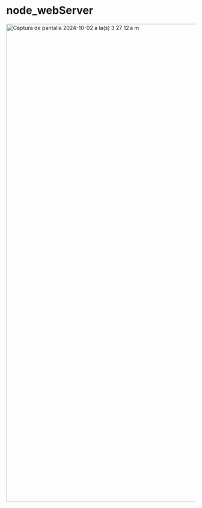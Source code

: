 # node_webServer

<img width="1274" alt="Captura de pantalla 2024-10-02 a la(s) 3 27 12 a m" src="https://github.com/user-attachments/assets/07a4dd51-080d-4e3f-b4ec-4d5fa9490134">
